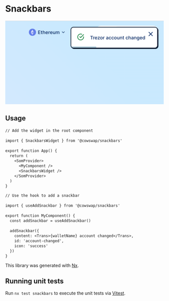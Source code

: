 # Snackbars

![](./demo.png)

## Usage

```tsx
// Add the widget in the root component

import { SnackbarsWidget } from '@cowswap/snackbars'

export function App() {
  return (
    <SomProvider>
      <MyComponent />
      <SnackbarsWidget />
    </SomProvider>
  )
}
```

```tsx
// Use the hook to add a snackbar

import { useAddSnackbar } from '@cowswap/snackbars'

export function MyComponent() {
  const addSnackbar = useAddSnackbar()

  addSnackbar({
    content: <Trans>{walletName} account changed</Trans>,
    id: 'account-changed',
    icon: 'success'
  })
}
```

This library was generated with [Nx](https://nx.dev).

## Running unit tests

Run `nx test snackbars` to execute the unit tests via [Vitest](https://vitest.dev/).

